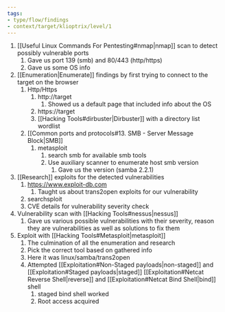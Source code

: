 ```yaml
---
tags:
- type/flow/findings
- context/target/klioptrix/level/1
---
```


1. [[Useful Linux Commands For Pentesting#nmap|nmap]] scan to detect possibly vulnerable ports 
	1. Gave us port 139 (smb) and 80/443 (http/https)
	2. Gave us some OS info
2. [[Enumeration|Enumerate]] findings by first trying to connect to the target on the browser
	1. Http/Https
		1. http://target
			1. Showed us a default page that included info about the OS
		2. https://target
		3. [[Hacking Tools#dirbuster|Dirbuster]] with a directory list wordlist
	2.  [[Common ports and protocols#13. SMB - Server Message Block|SMB]]
		1. metasploit
			1. search smb for available smb tools
			2. Use auxiliary scanner to enumerate host smb version
				1. Gave us the version (samba 2.2.1)
3. [[Research]] exploits for the detected vulnerabilities
	1. https://www.exploit-db.com
		1. Taught us about trans2open exploits for our vulnerability
	2. searchsploit
	3. CVE details for vulnerability severity check
4. Vulnerability scan with [[Hacking Tools#nessus|nessus]]
	1. Gave us various possible vulnerabilities with their severity, reason they are vulnerabilities as well as solutions to fix them
5. Exploit with [[Hacking Tools#Metasploit|metasploit]]
	1. The culmination of all the enumeration and research
	2. Pick the correct tool based on gathered info
	3. Here it was linux/samba/trans2open
	4. Attempted [[Exploitation#Non-Staged payloads|non-staged]] and [[Exploitation#Staged payloads|staged]] [[Exploitation#Netcat Reverse Shell|reverse]] and [[Exploitation#Netcat Bind Shell|bind]] shell
		1. staged bind shell worked
		2. Root access acquired